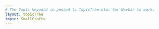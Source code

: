 ```yaml
---
# The Topic keyword is passed to TopicTree.html for Navbar to work. 
layout: topicTree
topic: SmallCrafts
---
```


